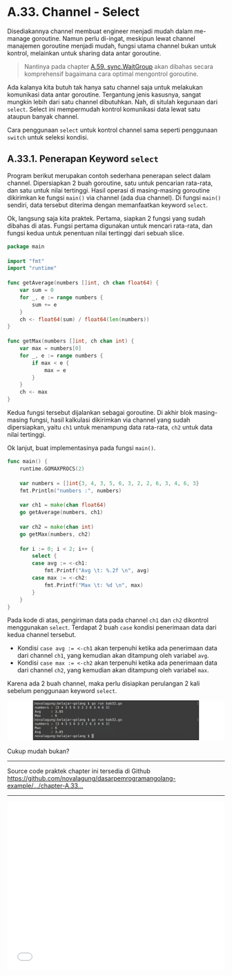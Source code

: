 # A.33. Channel - Select

Disediakannya channel membuat engineer menjadi mudah dalam me-manage goroutine. Namun perlu di-ingat, meskipun lewat channel manajemen goroutine menjadi mudah, fungsi utama channel bukan untuk kontrol, melainkan untuk sharing data antar goroutine.

> Nantinya pada chapter [A.59. sync.WaitGroup](/A-waitgroup.html) akan dibahas secara komprehensif bagaimana cara optimal mengontrol goroutine.

Ada kalanya kita butuh tak hanya satu channel saja untuk melakukan komunikasi data antar goroutine. Tergantung jenis kasusnya, sangat mungkin lebih dari satu channel dibutuhkan. Nah, di situlah kegunaan dari `select`. Select ini mempermudah kontrol komunikasi data lewat satu ataupun banyak channel.

Cara penggunaan `select` untuk kontrol channel sama seperti penggunaan `switch` untuk seleksi kondisi.

## A.33.1. Penerapan Keyword `select`

Program berikut merupakan contoh sederhana penerapan select dalam channel. Dipersiapkan 2 buah goroutine, satu untuk pencarian rata-rata, dan satu untuk nilai tertinggi. Hasil operasi di masing-masing goroutine dikirimkan ke fungsi `main()` via channel (ada dua channel). Di fungsi `main()` sendiri, data tersebut diterima dengan memanfaatkan keyword `select`.

Ok, langsung saja kita praktek. Pertama, siapkan 2 fungsi yang sudah dibahas di atas. Fungsi pertama digunakan untuk mencari rata-rata, dan fungsi kedua untuk penentuan nilai tertinggi dari sebuah slice.

```go
package main

import "fmt"
import "runtime"

func getAverage(numbers []int, ch chan float64) {
    var sum = 0
    for _, e := range numbers {
        sum += e
    }
    ch <- float64(sum) / float64(len(numbers))
}

func getMax(numbers []int, ch chan int) {
    var max = numbers[0]
    for _, e := range numbers {
        if max < e {
            max = e
        }
    }
    ch <- max
}
```

Kedua fungsi tersebut dijalankan sebagai goroutine. Di akhir blok masing-masing fungsi, hasil kalkulasi dikirimkan via channel yang sudah dipersiapkan, yaitu `ch1` untuk menampung data rata-rata, `ch2` untuk data nilai tertinggi.

Ok lanjut, buat implementasinya pada fungsi `main()`.

```go
func main() {
    runtime.GOMAXPROCS(2)

    var numbers = []int{3, 4, 3, 5, 6, 3, 2, 2, 6, 3, 4, 6, 3}
    fmt.Println("numbers :", numbers)

    var ch1 = make(chan float64)
    go getAverage(numbers, ch1)

    var ch2 = make(chan int)
    go getMax(numbers, ch2)

    for i := 0; i < 2; i++ {
        select {
        case avg := <-ch1:
            fmt.Printf("Avg \t: %.2f \n", avg)
        case max := <-ch2:
            fmt.Printf("Max \t: %d \n", max)
        }
    }
}
```

Pada kode di atas, pengiriman data pada channel `ch1` dan `ch2` dikontrol menggunakan `select`. Terdapat 2 buah `case` kondisi penerimaan data dari kedua channel tersebut.

 - Kondisi `case avg := <-ch1` akan terpenuhi ketika ada penerimaan data dari channel `ch1`, yang kemudian akan ditampung oleh variabel `avg`.
 - Kondisi `case max := <-ch2` akan terpenuhi ketika ada penerimaan data dari channel `ch2`, yang kemudian akan ditampung oleh variabel `max`.

Karena ada 2 buah channel, maka perlu disiapkan perulangan 2 kali sebelum penggunaan keyword `select`.

![Contoh penerapan channel select](images/A_channel_select_1_channel_select.png)

Cukup mudah bukan?

---

<div class="source-code-link">
    <div class="source-code-link-message">Source code praktek chapter ini tersedia di Github</div>
    <a href="https://github.com/novalagung/dasarpemrogramangolang-example/tree/master/chapter-A.33-channel-select">https://github.com/novalagung/dasarpemrogramangolang-example/.../chapter-A.33...</a>
</div>

---

<iframe src="partial/ebooks.html" width="100%" height="390px" frameborder="0" scrolling="no"></iframe>
